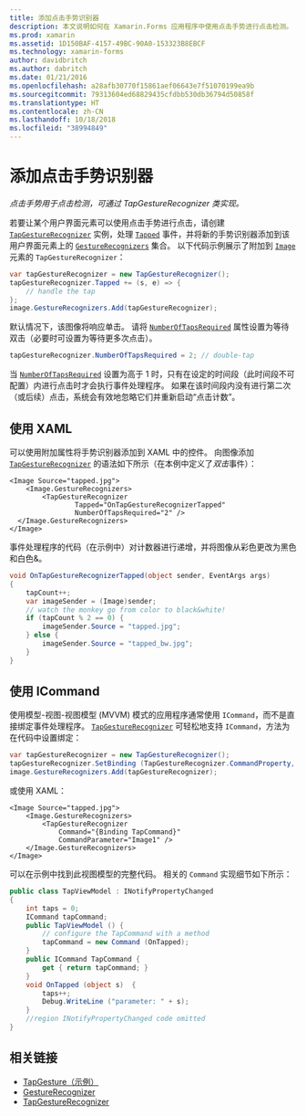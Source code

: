 ```yaml
---
title: 添加点击手势识别器
description: 本文说明如何在 Xamarin.Forms 应用程序中使用点击手势进行点击检测。 可通过 TapGestureRecognizer 类实现点击检测。
ms.prod: xamarin
ms.assetid: 1D150BAF-4157-49BC-90A0-153323B8EBCF
ms.technology: xamarin-forms
author: davidbritch
ms.author: dabritch
ms.date: 01/21/2016
ms.openlocfilehash: a28afb30770f15861aef06643e7f51070199ea9b
ms.sourcegitcommit: 79313604ed68829435cfdbb530db36794d50858f
ms.translationtype: HT
ms.contentlocale: zh-CN
ms.lasthandoff: 10/18/2018
ms.locfileid: "38994849"
---
```

# <a name="adding-a-tap-gesture-recognizer"></a>添加点击手势识别器

_点击手势用于点击检测，可通过 TapGestureRecognizer 类实现。_

若要让某个用户界面元素可以使用点击手势进行点击，请创建 [`TapGestureRecognizer`](xref:Xamarin.Forms.TapGestureRecognizer) 实例，处理 [`Tapped`](xref:Xamarin.Forms.TapGestureRecognizer.Tapped) 事件，并将新的手势识别器添加到该用户界面元素上的 [`GestureRecognizers`](xref:Xamarin.Forms.View.GestureRecognizers) 集合。 以下代码示例展示了附加到 [`Image`](xref:Xamarin.Forms.Image) 元素的 `TapGestureRecognizer`：

```csharp
var tapGestureRecognizer = new TapGestureRecognizer();
tapGestureRecognizer.Tapped += (s, e) => {
    // handle the tap
};
image.GestureRecognizers.Add(tapGestureRecognizer);
```

默认情况下，该图像将响应单击。 请将 [`NumberOfTapsRequired`](xref:Xamarin.Forms.TapGestureRecognizer.NumberOfTapsRequired) 属性设置为等待双击（必要时可设置为等待更多次点击）。

```csharp
tapGestureRecognizer.NumberOfTapsRequired = 2; // double-tap
```

当 [`NumberOfTapsRequired`](xref:Xamarin.Forms.TapGestureRecognizer.NumberOfTapsRequired) 设置为高于 1 时，只有在设定的时间段（此时间段不可配置）内进行点击时才会执行事件处理程序。 如果在该时间段内没有进行第二次（或后续）点击，系统会有效地忽略它们并重新启动“点击计数”。

<a name="Using_Xaml" />

## <a name="using-xaml"></a>使用 XAML

可以使用附加属性将手势识别器添加到 XAML 中的控件。 向图像添加 [`TapGestureRecognizer`](xref:Xamarin.Forms.TapGestureRecognizer) 的语法如下所示（在本例中定义了*双击*事件）：

```xaml
<Image Source="tapped.jpg">
    <Image.GestureRecognizers>
        <TapGestureRecognizer
                Tapped="OnTapGestureRecognizerTapped"
                NumberOfTapsRequired="2" />
  </Image.GestureRecognizers>
</Image>
```

事件处理程序的代码（在示例中）对计数器进行递增，并将图像从彩色更改为黑色和白色&amp;。

```csharp
void OnTapGestureRecognizerTapped(object sender, EventArgs args)
{
    tapCount++;
    var imageSender = (Image)sender;
    // watch the monkey go from color to black&white!
    if (tapCount % 2 == 0) {
        imageSender.Source = "tapped.jpg";
    } else {
        imageSender.Source = "tapped_bw.jpg";
    }
}
```

## <a name="using-icommand"></a>使用 ICommand

使用模型-视图-视图模型 (MVVM) 模式的应用程序通常使用 `ICommand`，而不是直接绑定事件处理程序。 [`TapGestureRecognizer`](xref:Xamarin.Forms.TapGestureRecognizer) 可轻松地支持 `ICommand`，方法为在代码中设置绑定：

```csharp
var tapGestureRecognizer = new TapGestureRecognizer();
tapGestureRecognizer.SetBinding (TapGestureRecognizer.CommandProperty, "TapCommand");
image.GestureRecognizers.Add(tapGestureRecognizer);
```

或使用 XAML：

```xaml
<Image Source="tapped.jpg">
    <Image.GestureRecognizers>
        <TapGestureRecognizer
            Command="{Binding TapCommand}"
            CommandParameter="Image1" />
    </Image.GestureRecognizers>
</Image>
```

可以在示例中找到此视图模型的完整代码。 相关的 `Command` 实现细节如下所示：

```csharp
public class TapViewModel : INotifyPropertyChanged
{
    int taps = 0;
    ICommand tapCommand;
    public TapViewModel () {
        // configure the TapCommand with a method
        tapCommand = new Command (OnTapped);
    }
    public ICommand TapCommand {
        get { return tapCommand; }
    }
    void OnTapped (object s)  {
        taps++;
        Debug.WriteLine ("parameter: " + s);
    }
    //region INotifyPropertyChanged code omitted
}
```


## <a name="related-links"></a>相关链接

- [TapGesture（示例）](https://developer.xamarin.com/samples/xamarin-forms/WorkingWithGestures/TapGesture/)
- [GestureRecognizer](xref:Xamarin.Forms.GestureRecognizer)
- [TapGestureRecognizer](xref:Xamarin.Forms.TapGestureRecognizer)
